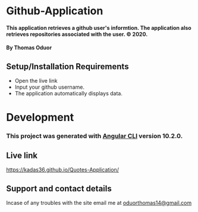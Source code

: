 # Github-Application

#### This application retrieves a github user's informtion. The application also retrieves repositories associated with the user. © 2020.

#### By **Thomas Oduor**

## Setup/Installation Requirements
* Open the live link
* Input your github username.
* The application automatically displays data.

# Development

### This project was generated with [Angular CLI](https://github.com/angular/angular-cli) version 10.2.0.

## Live link
https://kadas36.github.io/Quotes-Application/
## Support and contact details
Incase of any troubles with the site email me at oduorthomas14@gmail.com
